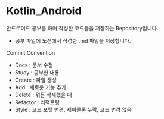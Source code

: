 # Kotlin_Android

안드로이드 공부를 하며 작성한 코드들을 저장하는 Repository입니다.

* 공부 파일에 노션에서 작성한 .md 파일을 저장합니다.

Commit Convention
- Docs : 문서 수정
- Study : 공부한 내용
- Create : 파일 생성
- Add : 새로운 기능 추가
- Delete : 뭐든 삭제했을 때
- Refactor : 리팩토링
- Style : 코드 포맷 변경, 세미콜론 누락, 코드 변경 없음
